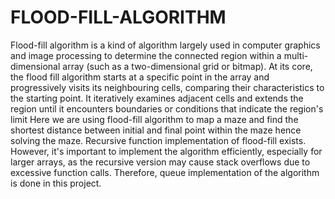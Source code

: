 # FLOOD-FILL-ALGORITHM

Flood-fill algorithm is a kind of algorithm largely used in computer graphics and image 
processing to determine the connected region within a multi-dimensional array (such as a 
two-dimensional grid or bitmap).
At its core, the flood fill algorithm starts at a specific point in the array and progressively 
visits its neighbouring cells, comparing their characteristics to the starting point. It 
iteratively examines adjacent cells and extends the region until it encounters boundaries or 
conditions that indicate the region's limit
Here we are using flood-fill algorithm to map a maze and find the shortest distance between 
initial and final point within the maze hence solving the maze.
Recursive function implementation of flood-fill exists. However, it's important to implement 
the algorithm efficiently, especially for larger arrays, as the recursive version may cause 
stack overflows due to excessive function calls. Therefore, queue implementation of the 
algorithm is done in this project.
